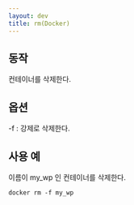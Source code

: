 ```yaml
---
layout: dev
title: rm(Docker)
---
```

## 동작

컨테이너를 삭제한다.

## 옵션

-f : 강제로 삭제한다.

## 사용 예

이름이 my_wp 인 컨테이너를 삭제한다.

```
docker rm -f my_wp
```